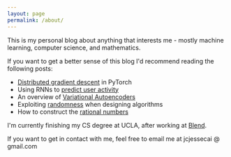 ```yaml
---
layout: page
permalink: /about/
---
```


This is my personal blog about anything that interests me - mostly machine learning, computer science, and mathematics.

If you want to get a better sense of this blog I'd recommend reading the following posts:
- [Distributed gradient descent](/Distbelief) in PyTorch
- Using RNNs to [predict user activity](/Predicting-User-Submission)
- An overview of [Variational Autoencoders](/Variational-Autoencoders)
- Exploiting [randomness](/Randomness) when designing algorithms
- How to construct the [rational numbers](/Building-Q)

I'm currently finishing my CS degree at UCLA, after working at [Blend](https://blend.com).

If you want to get in contact with me, feel free to email me at jcjessecai @ gmail.com

